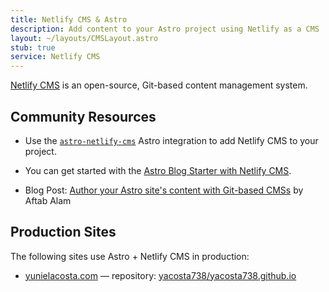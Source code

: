 ```yaml
---
title: Netlify CMS & Astro
description: Add content to your Astro project using Netlify as a CMS
layout: ~/layouts/CMSLayout.astro
stub: true
service: Netlify CMS
---
```


[Netlify CMS](https://www.netlifycms.org/) is an open-source, Git-based content management system.
## Community Resources 

- Use the [`astro-netlify-cms`](https://github.com/delucis/astro-netlify-cms) Astro integration to add Netlify CMS to your project.

- You can get started with the [Astro Blog Starter with Netlify CMS](https://github.com/delucis/astro-netlify-cms-starter).

- Blog Post: [Author your Astro site's content with Git-based CMSs](https://aalam.vercel.app/blog/astro-and-git-cms-netlify) by Aftab Alam 

## Production Sites

The following sites use Astro + Netlify CMS in production:

- [yunielacosta.com](https://www.yunielacosta.com/) — repository: [yacosta738/yacosta738.github.io](https://github.com/yacosta738/yacosta738.github.io)


